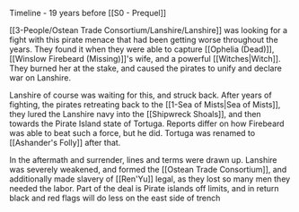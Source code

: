 Timeline - 19 years before [[S0 - Prequel]]

[[3-People/Ostean Trade Consortium/Lanshire/Lanshire]] was looking for a fight with this pirate menace that had been getting worse throughout the years.  They found it when they were able to capture [[Ophelia (Dead)]], [[Winslow Firebeard (Missing)]]'s wife, and a powerful [[Witches|Witch]].  They burned her at the stake, and caused the pirates to unify and declare war on Lanshire.  

Lanshire of course was waiting for this, and struck back.  After years of fighting, the pirates retreating back to the [[1-Sea of Mists|Sea of Mists]], they lured the Lanshire navy into the [[Shipwreck Shoals]], and then towards the Pirate Island state of Tortuga.  Reports differ on how Firebeard was able to beat such a force, but he did.  Tortuga was renamed to [[Ashander's Folly]] after that.  

In the aftermath and surrender, lines and terms were drawn up.  Lanshire was severely weakened, and formed the [[Ostean Trade Consortium]], and additionally made slavery of [[Ren'Yu]] legal, as they lost so many men they needed the labor.  Part of the deal is Pirate islands off limits, and in return black and red flags will do less on the east side of trench